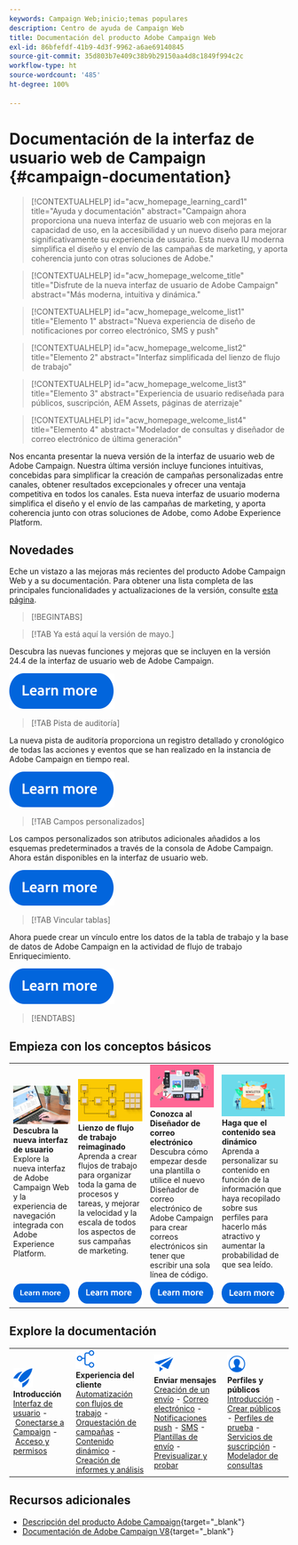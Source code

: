 ```yaml
---
keywords: Campaign Web;inicio;temas populares
description: Centro de ayuda de Campaign Web
title: Documentación del producto Adobe Campaign Web
exl-id: 86bfefdf-41b9-4d3f-9962-a6ae69140845
source-git-commit: 35d803b7e409c38b9b29150aa4d8c1849f994c2c
workflow-type: ht
source-wordcount: '485'
ht-degree: 100%

---
```


# Documentación de la interfaz de usuario web de Campaign {#campaign-documentation}

>[!CONTEXTUALHELP]
>id="acw_homepage_learning_card1"
>title="Ayuda y documentación"
>abstract="Campaign ahora proporciona una nueva interfaz de usuario web con mejoras en la capacidad de uso, en la accesibilidad y un nuevo diseño para mejorar significativamente su experiencia de usuario. Esta nueva IU moderna simplifica el diseño y el envío de las campañas de marketing, y aporta coherencia junto con otras soluciones de Adobe."

>[!CONTEXTUALHELP]
>id="acw_homepage_welcome_title"
>title="Disfrute de la nueva interfaz de usuario de Adobe Campaign"
>abstract="Más moderna, intuitiva y dinámica."

>[!CONTEXTUALHELP]
>id="acw_homepage_welcome_list1"
>title="Elemento 1"
>abstract="Nueva experiencia de diseño de notificaciones por correo electrónico, SMS y push"

>[!CONTEXTUALHELP]
>id="acw_homepage_welcome_list2"
>title="Elemento 2"
>abstract="Interfaz simplificada del lienzo de flujo de trabajo"

>[!CONTEXTUALHELP]
>id="acw_homepage_welcome_list3"
>title="Elemento 3"
>abstract="Experiencia de usuario rediseñada para públicos, suscripción, AEM Assets, páginas de aterrizaje"

>[!CONTEXTUALHELP]
>id="acw_homepage_welcome_list4"
>title="Elemento 4"
>abstract="Modelador de consultas y diseñador de correo electrónico de última generación"


Nos encanta presentar la nueva versión de la interfaz de usuario web de Adobe Campaign. Nuestra última versión incluye funciones intuitivas, concebidas para simplificar la creación de campañas personalizadas entre canales, obtener resultados excepcionales y ofrecer una ventaja competitiva en todos los canales. Esta nueva interfaz de usuario moderna simplifica el diseño y el envío de las campañas de marketing, y aporta coherencia junto con otras soluciones de Adobe, como Adobe Experience Platform.

## Novedades

Eche un vistazo a las mejoras más recientes del producto Adobe Campaign Web y a su documentación. Para obtener una lista completa de las principales funcionalidades y actualizaciones de la versión, consulte [esta página](rn/whats-new.md).

>[!BEGINTABS]

>[!TAB Ya está aquí la versión de mayo.]

Descubra las nuevas funciones y mejoras que se incluyen en la versión 24.4 de la interfaz de usuario web de Adobe Campaign.

[![imagen](assets/do-not-localize/learn-more-button.svg)](rn/release-notes.md)

>[!TAB Pista de auditoría]

La nueva pista de auditoría proporciona un registro detallado y cronológico de todas las acciones y eventos que se han realizado en la instancia de Adobe Campaign en tiempo real.

[![imagen](assets/do-not-localize/learn-more-button.svg)](reporting/audit-trail.md)

>[!TAB Campos personalizados]

Los campos personalizados son atributos adicionales añadidos a los esquemas predeterminados a través de la consola de Adobe Campaign. Ahora están disponibles en la interfaz de usuario web.

[![imagen](assets/do-not-localize/learn-more-button.svg)](administration/custom-fields.md)

>[!TAB Vincular tablas]

Ahora puede crear un vínculo entre los datos de la tabla de trabajo y la base de datos de Adobe Campaign en la actividad de flujo de trabajo Enriquecimiento.

[![imagen](assets/do-not-localize/learn-more-button.svg)](workflows/activities/enrichment.md#create-links)

>[!ENDTABS]

## Empieza con los conceptos básicos

<table style="table-layout:fixed">
  <tr style="border: 0;">
    <td>
    <a href="get-started/user-interface.md"><img src="assets/do-not-localize/menu-ui.jpeg"></a>
    <div><strong>Descubra la nueva interfaz de usuario</strong><br/>Explore la nueva interfaz de Adobe Campaign Web y la experiencia de navegación integrada con Adobe Experience Platform.</div>
    </td>
    <td>
    <a href="workflows/gs-workflows.md"><img src="assets/do-not-localize/menu-workflows.jpeg"></a>
    <div><strong>Lienzo de flujo de trabajo reimaginado</strong><br/>Aprenda a crear flujos de trabajo para organizar toda la gama de procesos y tareas, y mejorar la velocidad y la escala de todos los aspectos de sus campañas de marketing.</div><br/>
    </td>
    <td>
    <a href="email/get-started-email-designer.md"><img src="assets/do-not-localize/menu-email.png"></a>
    <div><strong>Conozca al Diseñador de correo electrónico</strong><br/>Descubra cómo empezar desde una plantilla o utilice el nuevo Diseñador de correo electrónico de Adobe Campaign para crear correos electrónicos sin tener que escribir una sola línea de código.
    </div></td>
    <td>
    <a href="personalization/gs-personalization.md"><img src="assets/do-not-localize/menu-dynamic.png"></a>
    <div><strong>Haga que el contenido sea dinámico</strong><br/>Aprenda a personalizar su contenido en función de la información que haya recopilado sobre sus perfiles para hacerlo más atractivo y aumentar la probabilidad de que sea leído.</div>
    </td>
  </tr>
  <tr style="border: 0;">
    <td align="center"><a href="get-started/user-interface.md"><img src="assets/do-not-localize/learn-more-button.svg"></a></td>
    <td align="center"><a href="workflows/gs-workflows.md"><img src="assets/do-not-localize/learn-more-button.svg"></a></td>
    <td align="center"><a href="email/get-started-email-designer.md"><img src="assets/do-not-localize/learn-more-button.svg"></a></td>
    <td align="center"><a href="personalization/gs-personalization.md"><img src="assets/do-not-localize/learn-more-button.svg"></a></td>
    </tr>
</table>

## Explore la documentación

<table style="table-layout:auto">
  <tr style="border: 0;">
    <td>
      <img src="assets/do-not-localize/icon-start.svg" width="35px">
    <br/>
      <strong>Introducción</strong><br/><a href="get-started/user-interface.md">Interfaz de usuario</a> - <a href="get-started/connect-to-campaign.md">Conectarse a Campaign</a> - <a href="get-started/permissions.md">Acceso y permisos</a>
    </td>
    <td>
      <img src="assets/do-not-localize/icon-experience.svg" width="35px">
    <br/>
      <strong>Experiencia del cliente</strong><br/><a href="workflows/gs-workflows.md" target="_blank">Automatización con flujos de trabajo</a> - <a href="campaigns/gs-campaigns.md" target="_blank">Orquestación de campañas</a> - <a href="personalization/gs-personalization.md">Contenido dinámico</a> - <a href="reporting/gs-reports.md">Creación de informes y análisis</a>
    </td>
    <td>
      <img src="assets/do-not-localize/icon-message.svg" width="35px">
    <br/>
      <strong>Enviar mensajes</strong><br/><a href="msg/gs-deliveries.md">Creación de un envío</a> - <a href="email/create-email.md">Correo electrónico</a> - <a href="push/gs-push.md">Notificaciones push</a> - <a href="sms/gs-sms.md">SMS</a> - <a href="msg/delivery-template.md">Plantillas de envío</a> - <a href="preview-test/preview-test.md">Previsualizar y probar</a> 
    </td>
    <td>
      <img src="assets/do-not-localize/icon_profile.svg" width="35px">
    <br/>
      <strong>Perfiles y públicos</strong><br/><a href="audience/gs-audiences-recipients.md">Introducción</a> - <a href="audience/create-audience.md">Crear públicos</a> - <a href="audience/test-profiles.md">Perfiles de prueba</a> - <a href="audience/manage-services.md">Servicios de suscripción</a> - <a href="query/query-modeler-overview.md">Modelador de consultas</a>
    </td>
  </tr>
</table>

## Recursos adicionales

* [Descripción del producto Adobe Campaign](https://helpx.adobe.com/es/legal/product-descriptions/adobe-campaign-managed-cloud-services.html){target="_blank"}
* [Documentación de Adobe Campaign V8](https://experienceleague.adobe.com/docs/campaign-v8.html?lang=es){target="_blank"}